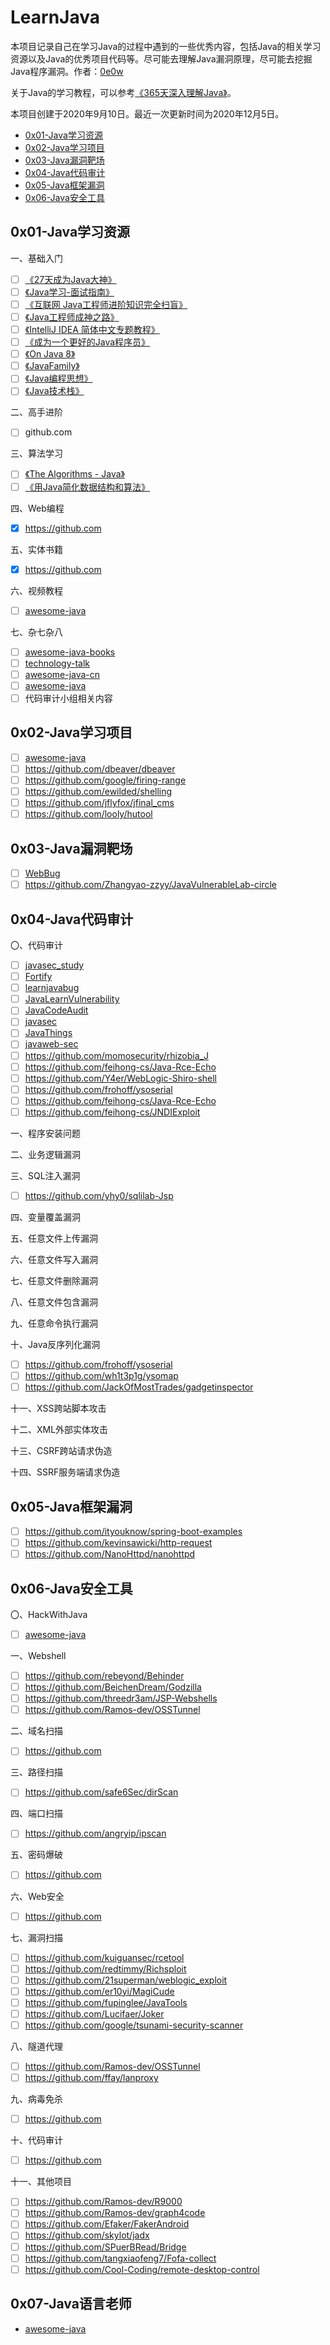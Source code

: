 # LearnJava

本项目记录自己在学习Java的过程中遇到的一些优秀内容，包括Java的相关学习资源以及Java的优秀项目代码等。尽可能去理解Java漏洞原理，尽可能去挖掘Java程序漏洞。作者：[0e0w](https://github.com/0e0w/LearnJava)

关于Java的学习教程，可以参考[《365天深入理解Java》](https://github.com/0e0w/365Java)。

本项目创建于2020年9月10日。最近一次更新时间为2020年12月5日。

- [0x01-Java学习资源](https://github.com/0e0w/Learnjava#0x01-java%E5%AD%A6%E4%B9%A0%E8%B5%84%E6%BA%90)
- [0x02-Java学习项目](https://github.com/0e0w/Learnjava#0x02-java%E5%AD%A6%E4%B9%A0%E9%A1%B9%E7%9B%AE)
- [0x03-Java漏洞靶场](https://github.com/0e0w/Learnjava#0x03-java%E6%BC%8F%E6%B4%9E%E9%9D%B6%E5%9C%BA)
- [0x04-Java代码审计](https://github.com/0e0w/Learnjava#0x04-java%E4%BB%A3%E7%A0%81%E5%AE%A1%E8%AE%A1)
- [0x05-Java框架漏洞](https://github.com/0e0w/Learnjava#0x05-java%E6%A1%86%E6%9E%B6%E6%BC%8F%E6%B4%9E)
- [0x06-Java安全工具](https://github.com/0e0w/Learnjava#0x06-java%E5%AE%89%E5%85%A8%E5%B7%A5%E5%85%B7)

## 0x01-Java学习资源

一、基础入门

- [ ] [《27天成为Java大神》](https://github.com/DuGuQiuBai/Java)
- [ ] [《Java学习-面试指南》](https://github.com/Snailclimb/JavaGuide)
- [ ] [《互联网 Java工程师进阶知识完全扫盲》](https://github.com/doocs/advanced-java)
- [ ] [《Java工程师成神之路》](https://github.com/hollischuang/toBeTopJavaer)
- [ ] [《IntelliJ IDEA 简体中文专题教程》](https://github.com/judasn/IntelliJ-IDEA-Tutorial)
- [ ] [《成为一个更好的Java程序员》](https://github.com/crisxuan/bestJavaer)
- [ ] [《On Java 8》](https://github.com/LingCoder/OnJava8)
- [ ] [《JavaFamily》](https://github.com/AobingJava/JavaFamily)
- [ ] [《Java编程思想》](https://github.com/apachecn/thinking-in-java-zh)
- [ ] [《Java技术栈》](https://github.com/g0dA/javaStack)

二、高手进阶

- [ ] github.com

三、算法学习

- [ ] [《The Algorithms - Java》](https://github.com/TheAlgorithms/Java)
- [ ] [《用Java简化数据结构和算法》](https://github.com/careermonk/data-structures-and-algorithms-made-easy-in-java)

四、Web编程

- [x] https://github.com

五、实体书籍

- [x] https://github.com

六、视频教程

- [ ] [awesome-java](https://github.com/Snailclimb/awesome-java)

七、杂七杂八

- [ ] [awesome-java-books](https://github.com/sorenduan/awesome-java-books)
- [ ] [technology-talk](https://github.com/aalansehaiyang/technology-talk)
- [ ] [awesome-java-cn](https://github.com/jobbole/awesome-java-cn)
- [ ] [awesome-java](https://github.com/Snailclimb/awesome-java)
- [ ] 代码审计小组相关内容

## 0x02-Java学习项目

- [ ] [awesome-java](https://github.com/Snailclimb/awesome-java)
- [ ] https://github.com/dbeaver/dbeaver
- [ ] https://github.com/google/firing-range
- [ ] https://github.com/ewilded/shelling
- [ ] https://github.com/jflyfox/jfinal_cms
- [ ] https://github.com/looly/hutool

## 0x03-Java漏洞靶场

- [ ] [WebBug](https://github.com/Mysticbinary/WebBug)
- [ ] https://github.com/Zhangyao-zzyy/JavaVulnerableLab-circle

## 0x04-Java代码审计

〇、代码审计

- [ ] [javasec_study](https://github.com/proudwind/javasec_study)
- [ ] [Fortify](https://github.com/wooyunwang/Fortify)
- [ ] [learnjavabug](https://github.com/threedr3am/learnjavabug)
- [ ] [JavaLearnVulnerability](https://github.com/SummerSec/JavaLearnVulnerability)
- [ ] [JavaCodeAudit](https://github.com/cn-panda/JavaCodeAudit)
- [ ] [javasec](https://github.com/Maskhe/javasec)
- [ ] [JavaThings](https://github.com/phith0n/JavaThings)
- [ ] [javaweb-sec](https://github.com/anbai-inc/javaweb-sec)
- [ ] https://github.com/momosecurity/rhizobia_J
- [ ] https://github.com/feihong-cs/Java-Rce-Echo
- [ ] https://github.com/Y4er/WebLogic-Shiro-shell
- [ ] https://github.com/frohoff/ysoserial
- [ ] https://github.com/feihong-cs/Java-Rce-Echo
- [ ] https://github.com/feihong-cs/JNDIExploit

一、程序安装问题

二、业务逻辑漏洞

三、SQL注入漏洞

- [ ] https://github.com/yhy0/sqlilab-Jsp

四、变量覆盖漏洞

五、任意文件上传漏洞

六、任意文件写入漏洞

七、任意文件删除漏洞

八、任意文件包含漏洞

九、任意命令执行漏洞

十、Java反序列化漏洞

- [ ] https://github.com/frohoff/ysoserial
- [ ] https://github.com/wh1t3p1g/ysomap
- [ ] https://github.com/JackOfMostTrades/gadgetinspector

十一、XSS跨站脚本攻击

十二、XML外部实体攻击

十三、CSRF跨站请求伪造

十四、SSRF服务端请求伪造

## 0x05-Java框架漏洞

- [ ] https://github.com/ityouknow/spring-boot-examples
- [ ] https://github.com/kevinsawicki/http-request
- [ ] https://github.com/NanoHttpd/nanohttpd

## 0x06-Java安全工具

〇、HackWithJava

- [ ] [awesome-java](https://github.com/Snailclimb/awesome-java)

一、Webshell

- [ ] https://github.com/rebeyond/Behinder
- [ ] https://github.com/BeichenDream/Godzilla
- [ ] https://github.com/threedr3am/JSP-Webshells
- [ ] https://github.com/Ramos-dev/OSSTunnel

二、域名扫描

- [ ] https://github.com

三、路径扫描

- [ ] https://github.com/safe6Sec/dirScan

四、端口扫描

- [ ] https://github.com/angryip/ipscan

五、密码爆破

- [ ] https://github.com

六、Web安全

- [ ] https://github.com

七、漏洞扫描

- [ ] https://github.com/kuiguansec/rcetool
- [ ] https://github.com/redtimmy/Richsploit
- [ ] https://github.com/21superman/weblogic_exploit
- [ ] https://github.com/er10yi/MagiCude
- [ ] https://github.com/fupinglee/JavaTools
- [ ] https://github.com/Lucifaer/Joker
- [ ] https://github.com/google/tsunami-security-scanner

八、隧道代理

- [ ] https://github.com/Ramos-dev/OSSTunnel
- [ ] https://github.com/ffay/lanproxy

九、病毒免杀

- [ ] https://github.com

十、代码审计

- [ ] https://github.com

十一、其他项目

- [ ] https://github.com/Ramos-dev/R9000
- [ ] https://github.com/Ramos-dev/graph4code
- [ ] https://github.com/Efaker/FakerAndroid
- [ ] https://github.com/skylot/jadx
- [ ] https://github.com/SPuerBRead/Bridge
- [ ] https://github.com/tangxiaofeng7/Fofa-collect
- [ ] https://github.com/Cool-Coding/remote-desktop-control

## 0x07-Java语言老师

- [awesome-java](https://github.com/Snailclimb/awesome-java)

